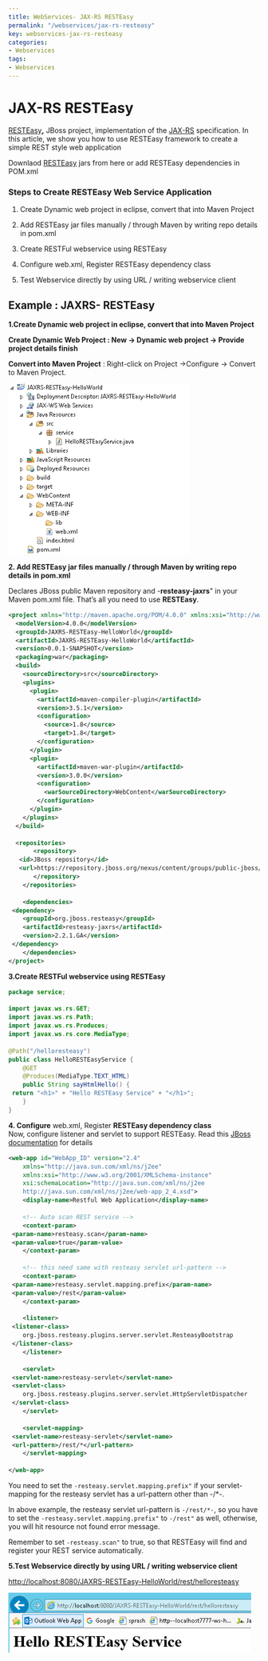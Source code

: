 ```yaml
---
title: WebServices- JAX-RS RESTEasy
permalink: "/webservices/jax-rs-resteasy"
key: webservices-jax-rs-resteasy
categories:
- Webservices
tags:
- Webservices
---
```


JAX-RS RESTEasy
==================

[RESTEasy](http://www.jboss.org/resteasy)**,** JBoss project, implementation of
the [JAX-RS](http://jsr311.java.net/) specification. In this article, we show
you how to use RESTEasy framework to create a simple REST style web application

Downlaod [RESTEasy](http://www.jboss.org/resteasy) jars from here or add
RESTEasy dependencies in POM.xml


### Steps to Create RESTEasy Web Service Application

1. Create Dynamic web project in eclipse, convert that into Maven Project

2. Add RESTEasy jar files manually / through Maven by writing repo details in
pom.xml

3. Create RESTFul webservice using RESTEasy

4. Configure web.xml, Register RESTEasy dependency class

5. Test Webservice directly by using URL / writing webservice client

## Example : JAXRS- RESTEasy

**1.Create Dynamic web project in eclipse, convert that into Maven Project**

**Create Dynamic Web Project : New → Dynamic web project → Provide project
details finish**

**Convert into Maven Project** : Right-click on Project →Configure → Convert to
Maven Project.

![](media/eb95a391af9aa771da760beaa5858282.png)

**2. Add RESTEasy jar files manually / through Maven by writing repo details in
pom.xml**

Declares JBoss public Maven repository and -**resteasy-jaxrs**" in your
Maven pom.xml file. That’s all you need to use **RESTEasy**.
```xml
<project xmlns="http://maven.apache.org/POM/4.0.0" xmlns:xsi="http://www.w3.org/2001/XMLSchema-instance" xsi:schemaLocation="http://maven.apache.org/POM/4.0.0 http://maven.apache.org/xsd/maven-4.0.0.xsd">
  <modelVersion>4.0.0</modelVersion>
  <groupId>JAXRS-RESTEasy-HelloWorld</groupId>
  <artifactId>JAXRS-RESTEasy-HelloWorld</artifactId>
  <version>0.0.1-SNAPSHOT</version>
  <packaging>war</packaging>
  <build>
    <sourceDirectory>src</sourceDirectory>
    <plugins>
      <plugin>
        <artifactId>maven-compiler-plugin</artifactId>
        <version>3.5.1</version>
        <configuration>
          <source>1.8</source>
          <target>1.8</target>
        </configuration>
      </plugin>
      <plugin>
        <artifactId>maven-war-plugin</artifactId>
        <version>3.0.0</version>
        <configuration>
          <warSourceDirectory>WebContent</warSourceDirectory>
        </configuration>
      </plugin>
    </plugins>
  </build>
  
  <repositories>
	   <repository>
   <id>JBoss repository</id>
   <url>https://repository.jboss.org/nexus/content/groups/public-jboss/</url>
	   </repository>
	</repositories>
	
	<dependencies>
 <dependency>
 	<groupId>org.jboss.resteasy</groupId>
 	<artifactId>resteasy-jaxrs</artifactId>
 	<version>2.2.1.GA</version>
 </dependency>
	</dependencies>
</project>
```


**3.Create RESTFul webservice using RESTEasy**
```java
package service;

import javax.ws.rs.GET;
import javax.ws.rs.Path;
import javax.ws.rs.Produces;
import javax.ws.rs.core.MediaType;

@Path("/helloresteasy")
public class HelloRESTEasyService {
	@GET
	@Produces(MediaType.TEXT_HTML)
	public String sayHtmlHello() {
 return "<h1>" + "Hello RESTEasy Service" + "</h1>";
	}
}
```

**4. Configure** web.xml, Register **RESTEasy dependency class**  
Now, configure listener and servlet to support RESTEasy. Read this [JBoss
documentation](http://docs.jboss.org/resteasy/docs/2.2.1.GA/userguide/html/Installation_Configuration.html) for
details
```xml
<web-app id="WebApp_ID" version="2.4"
	xmlns="http://java.sun.com/xml/ns/j2ee"
	xmlns:xsi="http://www.w3.org/2001/XMLSchema-instance"
	xsi:schemaLocation="http://java.sun.com/xml/ns/j2ee
	http://java.sun.com/xml/ns/j2ee/web-app_2_4.xsd">
	<display-name>Restful Web Application</display-name>

	<!-- Auto scan REST service -->
	<context-param>
 <param-name>resteasy.scan</param-name>
 <param-value>true</param-value>
	</context-param>

	<!-- this need same with resteasy servlet url-pattern -->
	<context-param>
 <param-name>resteasy.servlet.mapping.prefix</param-name>
 <param-value>/rest</param-value>
	</context-param>

	<listener>
 <listener-class>
 	org.jboss.resteasy.plugins.server.servlet.ResteasyBootstrap
 </listener-class>
	</listener>

	<servlet>
 <servlet-name>resteasy-servlet</servlet-name>
 <servlet-class>
 	org.jboss.resteasy.plugins.server.servlet.HttpServletDispatcher
 </servlet-class>
	</servlet>

	<servlet-mapping>
 <servlet-name>resteasy-servlet</servlet-name>
 <url-pattern>/rest/*</url-pattern>
	</servlet-mapping>

</web-app>
```

You need to set the `-resteasy.servlet.mapping.prefix"` if your servlet-mapping for the resteasy servlet has a url-pattern other than -/*-.

In above example, the resteasy servlet url-pattern is `-/rest/*-`, so you have to set the `-resteasy.servlet.mapping.prefix"` to `-/rest"` as well, otherwise, you will hit resource not found error message.

Remember to set `-resteasy.scan"` to true, so that RESTEasy will find and register your REST service automatically.


**5.Test Webservice directly by using URL / writing webservice client**

<http://localhost:8080/JAXRS-RESTEasy-HelloWorld/rest/helloresteasy>

![](media/aa8699d45f28b857169043811a334c8f.png)
